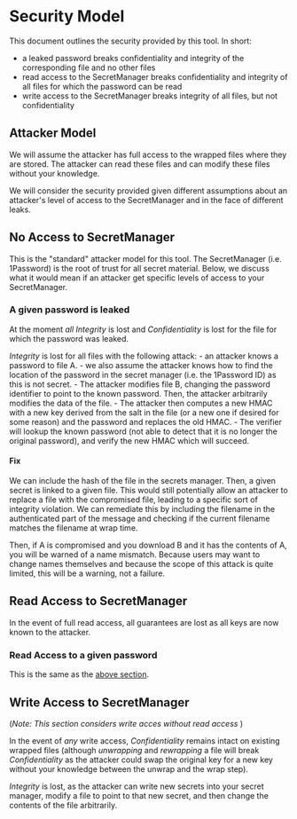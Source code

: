 # Security Model

This document outlines the security provided by this tool. In short: 

- a leaked password breaks confidentiality and integrity of the corresponding file and no other files
- read access to the SecretManager breaks confidentiality and integrity of all files for which the password can be read
- write access to the SecretManager breaks integrity of all files, but not confidentiality

## Attacker Model

We will assume the attacker has full access to the wrapped files where they are stored.
The attacker can read these files and can modify these files without your knowledge. 

We will consider the security provided given different assumptions about an attacker's
level of access to the SecretManager and in the face of different leaks. 

## No Access to SecretManager 

This is the "standard" attacker model for this tool. The SecretManager (i.e. 1Password) is the root of trust for all secret material. Below, we discuss what it would mean if an attacker
get specific levels of access to your SecretManager.

### A given password is leaked

At the moment _all_ *Integrity* is lost and *Confidentiality* is lost for the file for which
the password was leaked.

*Integrity* is lost for all files with the following attack:
    - an attacker knows a password to file A.
        - we also assume the attacker knows how to find the location of the password
          in the secret manager (i.e. the 1Password ID) as this is not secret.
    - The attacker modifies file B, changing the password identifier to point to the known password. Then, the attacker arbitrarily modifies the data of the file.
    - The attacker then computes a new HMAC with a new key derived from the salt in the file (or a new one if desired for some reason) and the password and replaces the old HMAC.
    - The verifier will lookup the known password (not able to detect that it is no longer the original password), and verify the new HMAC which will succeed. 

#### Fix

We can include the hash of the file in the secrets manager. Then, a given secret is linked
to a given file. This would still potentially allow an attacker to replace a file with the 
compromised file, leading to a specific sort of integrity violation. We can remediate this by including the filename in the authenticated part of the message and checking if the current filename matches the filename at wrap time. 

Then, if A is compromised and you download B and it has the contents of A, you will be warned of a name mismatch. Because users may want to change names themselves and because the scope of this attack is quite limited, this will be a warning, not a failure. 

## Read Access to SecretManager

In the event of full read access, all guarantees are lost as all keys are now known to the attacker. 

### Read Access to a given password

This is the same as the [above section](#A-given-password-is-leaked).

## Write Access to SecretManager

(_Note: This section considers write acces without read access_ )

In the event of _any_ write access, *Confidentiality* remains intact on existing wrapped files (although _unwrapping_ and _rewrapping_ a file will break *Confidentiality* as the attacker could swap the original key for a new key without your knowledge between the unwrap and the wrap step).

*Integrity* is lost, as the attacker can write new secrets into your secret manager,
modify a file to point to that new secret, and then change the contents of the file arbitrarily.

